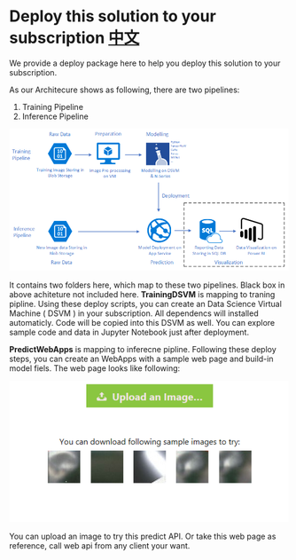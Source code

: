 # Deploy this solution to your subscription [中文](README.md)
We provide a deploy package here to help you deploy this solution to your subscription.

As our Architecure shows as following, there are two pipelines:
1. Training Pipeline
2. Inference Pipeline

![ImageClassification Architecture](ImageClassificationArch.png "Architecture")

It contains two folders here, which map to these two pipelines. Black box in above achiteture not included here.
**TrainingDSVM** is mapping to traning pipline. 
Using these deploy scripts, you can create an Data Science Virtual Machine ( DSVM ) in your subscription. 
All dependencs will installed automaticly. Code will be copied into this DSVM as well. You can explore sample code and data in Jupyter Notebook just after deployment.

**PredictWebApps** is mapping to inferecne pipline.
Following these deploy steps, you can create an WebApps with a sample web page and build-in model fiels.
The web page looks like following:

 ![WebPage](PredictWebApps/webPage.png "Web Page")

You can upload an image to try this predict API. Or take this web page as reference, call web api from any client your want. 

